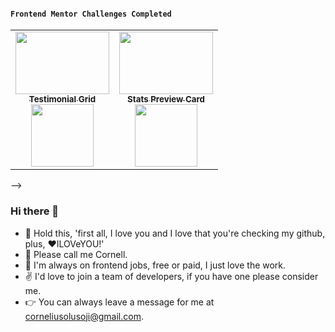 <!-- <img src="https://user-images.githubusercontent.com/62628408/126924105-5da40943-f7c8-4d4f-9b95-09736bcd875a.png" align="center">
<hr>

<h3 align="center">About Me</h3>
<p align="center">
  A Frontend Web Developer proficient in HTML and CSS. Currently learning J:a:vascript to build more exciting and wonderful projects.
  I spend half of my day working on Open Source Projects, it's the most fun thing ever. I Absolutely love the community of developers, love to collaborate with others and build exciting projects. Moderator at <a href="https://github.com/chryz-hub">Chryz-Hub</a>⭐
</p>
<hr>

#### `Contact`
<p align="center">
  <a href="http://twitter.com/evavic44">
    <img src="https://img.shields.io/twitter/follow/evavic44?label=Twitter&logo=twitter&style=for-the-badge" />
  </a>
  <a href="https://www.linkedin.com/in/evavic44">
    <img src="https://img.shields.io/badge/LinkedIn-0077B5?style=for-the-badge&logo=linkedin&logoColor=white">
  </a>
  <a href="mailto: evavic44@gmail.com"> 
    <img src="https://img.shields.io/badge/Gmail-D14836?style=for-the-badge&logo=gmail&logoColor=white">
  </a>
</p>
<hr>

#### `Languages and Tools`
<p align="center"> 
<img src="https://img.shields.io/badge/HTML5-E34F26?style=for-the-badge&logo=html5&logoColor=white">
<img src="https://img.shields.io/badge/CSS3-1572B6?style=for-the-badge&logo=css3&logoColor=white">
<img src="https://img.shields.io/badge/JavaScript-F7DF1E?style=for-the-badge&logo=javascript&logoColor=black">
<img src="https://img.shields.io/badge/Markdown-000000?style=for-the-badge&logo=markdown&logoColor=white">
<img src="https://img.shields.io/badge/Netlify-00C7B7?style=for-the-badge&logo=netlify&logoColor=white">
<img src="https://img.shields.io/badge/Git-F05032?style=for-the-badge&logo=git&logoColor=white">
<img src="https://img.shields.io/badge/Vs_Code-0078D4?style=for-the-badge&logo=visual%20studio%20code&logoColor=white">
<img src="https://img.shields.io/badge/Figma-F24E1E?style=for-the-badge&logo=figma&logoColor=white">
</p>

<br><hr>
<!-- Roadmap Progress Section -->
#### `Frontend Mentor Challenges Completed`
<table>
<tr>
<td align="center"><a href="https://github.com/Evavic44/testimonial-grid-section"><img src="https://user-images.githubusercontent.com/62628408/124602733-1165a480-de61-11eb-850b-2ce8d647792e.png" width="150px" height="100"><br><sub><b>Testimonial Grid</b></sub></a> <br/> <img src="https://img.shields.io/twitter/url?color=hsl%2878%2C65%25%2C55%25%29&label=Junior&logo=frontendmentor&logoColor=white&style=for-the-badge&url=https%3A%2F%2Ftwitter.com%2Fevavic44" width="100px"><br></td>
  
<td align="center"><a href="https://github.com/Evavic44/Stats-Preview-Card-Frontendmentor"><img src="https://user-images.githubusercontent.com/62628408/124610691-a1f3b300-de68-11eb-9620-58f6f39329b0.png" width="150px" height="100"><br><sub><b>Stats Preview Card</b></sub></a> <br/> <img src="https://img.shields.io/twitter/url?color=14C2C8&label=Newbie&logo=frontendmentor&style=for-the-badge&url=https%3A%2F%2Ftwitter.com%2FEvavic44" width="100px"><br></td>
</tr>
</table>
 -->



### Hi there 👋

- 🌱 Hold this, 'first all, I love you and I love that you're checking my github, plus, ❤️ILOVeYOU!' 
- 🙏 Please call me Cornell. 
- 🤦 I'm always on frontend jobs, free or paid, I just love the work. 
- ✌️ I'd love to join a team of developers, if you have one please consider me. 
- 👉 You can always leave a message for me at corneliusolusoji@gmail.com.

